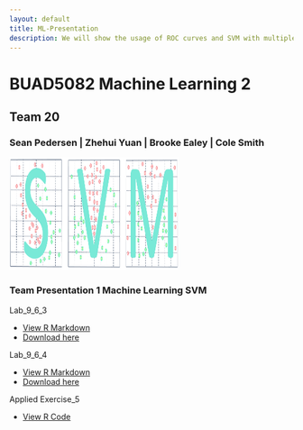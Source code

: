 ```yaml
---
layout: default
title: ML-Presentation
description: We will show the usage of ROC curves and SVM with multiple categories classification
---
```


# BUAD5082 Machine Learning 2
## Team 20
### Sean Pedersen | Zhehui Yuan | Brooke Ealey | Cole Smith
<img src="/img/svm.PNG" width="300" height="200" class="img-responsive" alt=""> 


### Team Presentation 1 Machine Learning SVM

Lab_9_6_3
  - [View R Markdown](code/Lab_9_6_3.html)
  - [Download here](code/Lab_9_6_3.Rmd)

Lab_9_6_4
  - [View R Markdown](code/Lab_9_6_4.html)
  - [Download here](code/Lab_9_6_4.Rmd)
  
Applied Exercise_5
  - [View R Code](code/Applied_Exercise_5.R)
